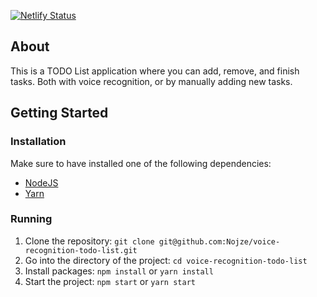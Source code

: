 [![Netlify Status](https://api.netlify.com/api/v1/badges/d7f91628-d842-45ea-9f71-579a86ae839a/deploy-status)](https://app.netlify.com/sites/voice-recognition-todo-list/deploys)

## About

This is a TODO List application where you can add, remove, and finish tasks. Both with voice recognition, or by manually adding new tasks.

## Getting Started

### Installation

Make sure to have installed one of the following dependencies:

- [NodeJS](https://nodejs.org/)
- [Yarn](https://yarnpkg.com/)

### Running

1. Clone the repository: `git clone git@github.com:Nojze/voice-recognition-todo-list.git`
2. Go into the directory of the project: `cd voice-recognition-todo-list`
3. Install packages: `npm install` or `yarn install`
4. Start the project: `npm start` or `yarn start`